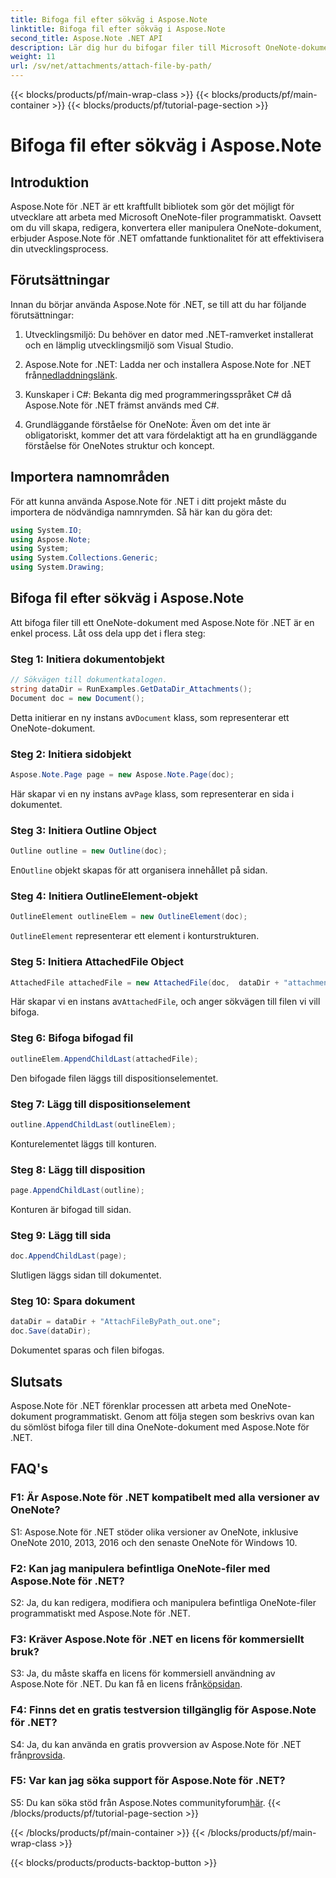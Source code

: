```yaml
---
title: Bifoga fil efter sökväg i Aspose.Note
linktitle: Bifoga fil efter sökväg i Aspose.Note
second_title: Aspose.Note .NET API
description: Lär dig hur du bifogar filer till Microsoft OneNote-dokument programmatiskt med Aspose.Note för .NET. Förenkla din utvecklingsprocess med denna omfattande handledning.
weight: 11
url: /sv/net/attachments/attach-file-by-path/
---
```


{{< blocks/products/pf/main-wrap-class >}}
{{< blocks/products/pf/main-container >}}
{{< blocks/products/pf/tutorial-page-section >}}

# Bifoga fil efter sökväg i Aspose.Note

## Introduktion

Aspose.Note för .NET är ett kraftfullt bibliotek som gör det möjligt för utvecklare att arbeta med Microsoft OneNote-filer programmatiskt. Oavsett om du vill skapa, redigera, konvertera eller manipulera OneNote-dokument, erbjuder Aspose.Note för .NET omfattande funktionalitet för att effektivisera din utvecklingsprocess.

## Förutsättningar

Innan du börjar använda Aspose.Note för .NET, se till att du har följande förutsättningar:

1. Utvecklingsmiljö: Du behöver en dator med .NET-ramverket installerat och en lämplig utvecklingsmiljö som Visual Studio.

2.  Aspose.Note for .NET: Ladda ner och installera Aspose.Note for .NET från[nedladdningslänk](https://releases.aspose.com/note/net/).

3. Kunskaper i C#: Bekanta dig med programmeringsspråket C# då Aspose.Note för .NET främst används med C#.

4. Grundläggande förståelse för OneNote: Även om det inte är obligatoriskt, kommer det att vara fördelaktigt att ha en grundläggande förståelse för OneNotes struktur och koncept.

## Importera namnområden

För att kunna använda Aspose.Note för .NET i ditt projekt måste du importera de nödvändiga namnrymden. Så här kan du göra det:

```csharp
using System.IO;
using Aspose.Note;
using System;
using System.Collections.Generic;
using System.Drawing;
```

## Bifoga fil efter sökväg i Aspose.Note

Att bifoga filer till ett OneNote-dokument med Aspose.Note för .NET är en enkel process. Låt oss dela upp det i flera steg:

### Steg 1: Initiera dokumentobjekt

```csharp
// Sökvägen till dokumentkatalogen.
string dataDir = RunExamples.GetDataDir_Attachments();
Document doc = new Document();
```

 Detta initierar en ny instans av`Document` klass, som representerar ett OneNote-dokument.

### Steg 2: Initiera sidobjekt

```csharp
Aspose.Note.Page page = new Aspose.Note.Page(doc);
```

 Här skapar vi en ny instans av`Page` klass, som representerar en sida i dokumentet.

### Steg 3: Initiera Outline Object

```csharp
Outline outline = new Outline(doc);
```

 En`Outline` objekt skapas för att organisera innehållet på sidan.

### Steg 4: Initiera OutlineElement-objekt

```csharp
OutlineElement outlineElem = new OutlineElement(doc);
```

`OutlineElement` representerar ett element i konturstrukturen.

### Steg 5: Initiera AttachedFile Object

```csharp
AttachedFile attachedFile = new AttachedFile(doc,  dataDir + "attachment.txt");
```

 Här skapar vi en instans av`AttachedFile`, och anger sökvägen till filen vi vill bifoga.

### Steg 6: Bifoga bifogad fil

```csharp
outlineElem.AppendChildLast(attachedFile);
```

Den bifogade filen läggs till dispositionselementet.

### Steg 7: Lägg till dispositionselement

```csharp
outline.AppendChildLast(outlineElem);
```

Konturelementet läggs till konturen.

### Steg 8: Lägg till disposition

```csharp
page.AppendChildLast(outline);
```

Konturen är bifogad till sidan.

### Steg 9: Lägg till sida

```csharp
doc.AppendChildLast(page);
```

Slutligen läggs sidan till dokumentet.

### Steg 10: Spara dokument

```csharp
dataDir = dataDir + "AttachFileByPath_out.one";
doc.Save(dataDir);
```

Dokumentet sparas och filen bifogas.

## Slutsats

Aspose.Note för .NET förenklar processen att arbeta med OneNote-dokument programmatiskt. Genom att följa stegen som beskrivs ovan kan du sömlöst bifoga filer till dina OneNote-dokument med Aspose.Note för .NET.

## FAQ's

### F1: Är Aspose.Note för .NET kompatibelt med alla versioner av OneNote?

S1: Aspose.Note för .NET stöder olika versioner av OneNote, inklusive OneNote 2010, 2013, 2016 och den senaste OneNote för Windows 10.

### F2: Kan jag manipulera befintliga OneNote-filer med Aspose.Note för .NET?

S2: Ja, du kan redigera, modifiera och manipulera befintliga OneNote-filer programmatiskt med Aspose.Note för .NET.

### F3: Kräver Aspose.Note för .NET en licens för kommersiellt bruk?

S3: Ja, du måste skaffa en licens för kommersiell användning av Aspose.Note för .NET. Du kan få en licens från[köpsidan](https://purchase.aspose.com/buy).

### F4: Finns det en gratis testversion tillgänglig för Aspose.Note för .NET?

 S4: Ja, du kan använda en gratis provversion av Aspose.Note för .NET från[provsida](https://releases.aspose.com/).

### F5: Var kan jag söka support för Aspose.Note för .NET?

 S5: Du kan söka stöd från Aspose.Notes communityforum[här](https://forum.aspose.com/c/note/28).
{{< /blocks/products/pf/tutorial-page-section >}}

{{< /blocks/products/pf/main-container >}}
{{< /blocks/products/pf/main-wrap-class >}}

{{< blocks/products/products-backtop-button >}}
